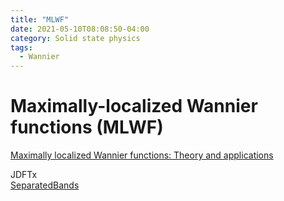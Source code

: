 ```yaml
---
title: "MLWF"
date: 2021-05-10T08:08:50-04:00
category: Solid state physics
tags:
  - Wannier
---
```




# Maximally-localized Wannier functions (MLWF)

[Maximally localized Wannier functions: Theory and applications](https://doi.org/10.1103/RevModPhys.84.1419)

JDFTx  
[SeparatedBands](http://jdftx.org/SeparatedBands.html)  

